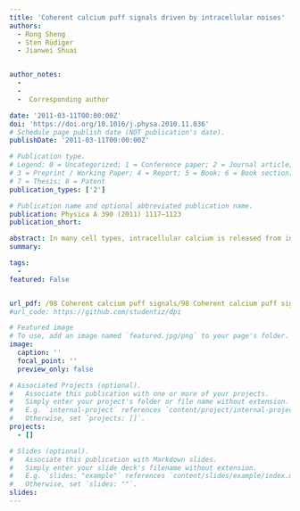 ```yaml
---
title: 'Coherent calcium puff signals driven by intracellular noises'
authors:
  - Rong Sheng
  - Sten Rüdiger
  - Jianwei Shuai


author_notes:  
  -      
  -  
  -  Corresponding author

date: '2011-03-11T00:00:00Z'
doi: 'https://doi.org/10.1016/j.physa.2010.11.036'
# Schedule page publish date (NOT publication's date).
publishDate: '2011-03-11T00:00:00Z'

# Publication type.
# Legend: 0 = Uncategorized; 1 = Conference paper; 2 = Journal article;
# 3 = Preprint / Working Paper; 4 = Report; 5 = Book; 6 = Book section;
# 7 = Thesis; 8 = Patent
publication_types: ['2']

# Publication name and optional abbreviated publication name.
publication: Physica A 390 (2011) 1117–1123
publication_short: 

abstract: In many cell types, intracellular calcium is released from internal stores through calcium release channels which are distributed in clusters with a few tens of channels. Localized calcium release events, i.e. Ca2 + puffs, are subjected to stochastic channel dynamics and fluctuations of environmental calcium. Driven by the internal channel noise or external calcium noise, the localized calcium puffs show a coherence resonance phenomenon at weak stimulus. Our study indicates that coherent calcium puffs with an enhanced periodicity can be achieved with external calcium noise more easily than with internal channel noise.
summary: 

tags:
  - 
featured: False


url_pdf: /98 Coherent calcium puff signals/98 Coherent calcium puff signals.pdf
#url_code: https://github.com/studentiz/dpi

# Featured image
# To use, add an image named `featured.jpg/png` to your page's folder.
image:
  caption: ''
  focal_point: ''
  preview_only: false

# Associated Projects (optional).
#   Associate this publication with one or more of your projects.
#   Simply enter your project's folder or file name without extension.
#   E.g. `internal-project` references `content/project/internal-project/index.md`.
#   Otherwise, set `projects: []`.
projects:
  - []

# Slides (optional).
#   Associate this publication with Markdown slides.
#   Simply enter your slide deck's filename without extension.
#   E.g. `slides: "example"` references `content/slides/example/index.md`.
#   Otherwise, set `slides: ""`.
slides:
---
```



